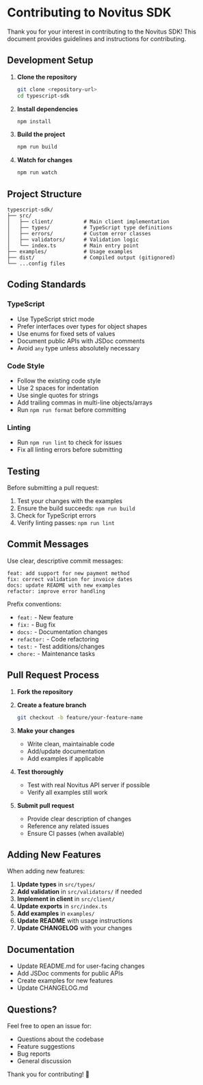 # Contributing to Novitus SDK

Thank you for your interest in contributing to the Novitus SDK! This document provides guidelines and instructions for contributing.

## Development Setup

1. **Clone the repository**
   ```bash
   git clone <repository-url>
   cd typescript-sdk
   ```

2. **Install dependencies**
   ```bash
   npm install
   ```

3. **Build the project**
   ```bash
   npm run build
   ```

4. **Watch for changes**
   ```bash
   npm run watch
   ```

## Project Structure

```
typescript-sdk/
├── src/
│   ├── client/          # Main client implementation
│   ├── types/           # TypeScript type definitions
│   ├── errors/          # Custom error classes
│   ├── validators/      # Validation logic
│   └── index.ts         # Main entry point
├── examples/            # Usage examples
├── dist/                # Compiled output (gitignored)
└── ...config files
```

## Coding Standards

### TypeScript

- Use TypeScript strict mode
- Prefer interfaces over types for object shapes
- Use enums for fixed sets of values
- Document public APIs with JSDoc comments
- Avoid `any` type unless absolutely necessary

### Code Style

- Follow the existing code style
- Use 2 spaces for indentation
- Use single quotes for strings
- Add trailing commas in multi-line objects/arrays
- Run `npm run format` before committing

### Linting

- Run `npm run lint` to check for issues
- Fix all linting errors before submitting

## Testing

Before submitting a pull request:

1. Test your changes with the examples
2. Ensure the build succeeds: `npm run build`
3. Check for TypeScript errors
4. Verify linting passes: `npm run lint`

## Commit Messages

Use clear, descriptive commit messages:

```
feat: add support for new payment method
fix: correct validation for invoice dates
docs: update README with new examples
refactor: improve error handling
```

Prefix conventions:
- `feat:` - New feature
- `fix:` - Bug fix
- `docs:` - Documentation changes
- `refactor:` - Code refactoring
- `test:` - Test additions/changes
- `chore:` - Maintenance tasks

## Pull Request Process

1. **Fork the repository**
2. **Create a feature branch**
   ```bash
   git checkout -b feature/your-feature-name
   ```

3. **Make your changes**
   - Write clean, maintainable code
   - Add/update documentation
   - Add examples if applicable

4. **Test thoroughly**
   - Test with real Novitus API server if possible
   - Verify all examples still work

5. **Submit pull request**
   - Provide clear description of changes
   - Reference any related issues
   - Ensure CI passes (when available)

## Adding New Features

When adding new features:

1. **Update types** in `src/types/`
2. **Add validation** in `src/validators/` if needed
3. **Implement in client** in `src/client/`
4. **Update exports** in `src/index.ts`
5. **Add examples** in `examples/`
6. **Update README** with usage instructions
7. **Update CHANGELOG** with your changes

## Documentation

- Update README.md for user-facing changes
- Add JSDoc comments for public APIs
- Create examples for new features
- Update CHANGELOG.md

## Questions?

Feel free to open an issue for:
- Questions about the codebase
- Feature suggestions
- Bug reports
- General discussion

Thank you for contributing! 🎉



